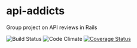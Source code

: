 # api-addicts
Group project on API reviews in Rails

![Build Status](https://codeship.com/projects/8b992560-dcbb-0133-fcbe-2e9843291021/status?branch=master)
![Code Climate](https://codeclimate.com/github/bmordas11/api-addicts.png)
[![Coverage Status](https://coveralls.io/repos/github/bmordas11/api-addicts/badge.svg?branch=master)](https://coveralls.io/github/bmordas11/api-addicts?branch=refactors_feature_tests)
